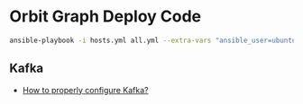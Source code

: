# Orbit Graph Deploy Code

```bash
ansible-playbook -i hosts.yml all.yml --extra-vars "ansible_user=ubuntu"
```

## Kafka

* [How to properly configure Kafka?](https://www.confluent.io/blog/kafka-client-cannot-connect-to-broker-on-aws-on-docker-etc)
